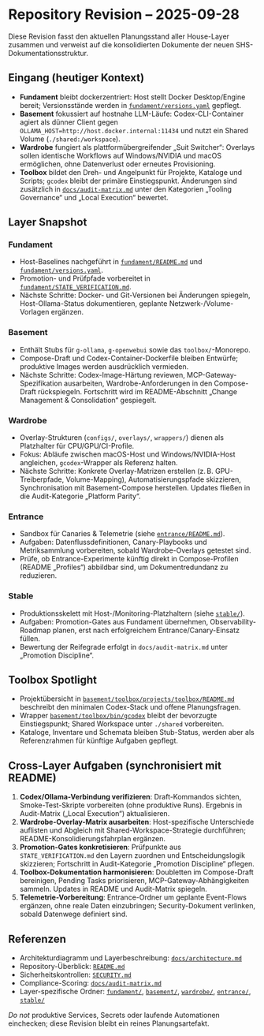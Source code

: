 # Repository Revision – 2025-09-28

Diese Revision fasst den aktuellen Planungsstand aller House-Layer zusammen und verweist auf die konsolidierten Dokumente der neuen SHS-Dokumentationsstruktur.

## Eingang (heutiger Kontext)
- **Fundament** bleibt dockerzentriert: Host stellt Docker Desktop/Engine bereit; Versionsstände werden in [`fundament/versions.yaml`](../fundament/versions.yaml) gepflegt.
- **Basement** fokussiert auf hostnahe LLM-Läufe: Codex-CLI-Container agiert als dünner Client gegen `OLLAMA_HOST=http://host.docker.internal:11434` und nutzt ein Shared Volume (`./shared:/workspace`).
- **Wardrobe** fungiert als plattformübergreifender „Suit Switcher“: Overlays sollen identische Workflows auf Windows/NVIDIA und macOS ermöglichen, ohne Datenverlust oder erneutes Provisioning.
- **Toolbox** bildet den Dreh- und Angelpunkt für Projekte, Kataloge und Scripts; `gcodex` bleibt der primäre Einstiegspunkt. Änderungen sind zusätzlich in [`docs/audit-matrix.md`](audit-matrix.md) unter den Kategorien „Tooling Governance“ und „Local Execution“ bewertet.

## Layer Snapshot
### Fundament
- Host-Baselines nachgeführt in [`fundament/README.md`](../fundament/README.md) und [`fundament/versions.yaml`](../fundament/versions.yaml).
- Promotion- und Prüfpfade vorbereitet in [`fundament/STATE_VERIFICATION.md`](../fundament/STATE_VERIFICATION.md).
- Nächste Schritte: Docker- und Git-Versionen bei Änderungen spiegeln, Host-Ollama-Status dokumentieren, geplante Netzwerk-/Volume-Vorlagen ergänzen.

### Basement
- Enthält Stubs für `g-ollama`, `g-openwebui` sowie das `toolbox/`-Monorepo.
- Compose-Draft und Codex-Container-Dockerfile bleiben Entwürfe; produktive Images werden ausdrücklich vermieden.
- Nächste Schritte: Codex-Image-Härtung reviewen, MCP-Gateway-Spezifikation ausarbeiten, Wardrobe-Anforderungen in den Compose-Draft rückspiegeln. Fortschritt wird im README-Abschnitt „Change Management & Consolidation“ gespiegelt.

### Wardrobe
- Overlay-Strukturen (`configs/`, `overlays/`, `wrappers/`) dienen als Platzhalter für CPU/GPU/CI-Profile.
- Fokus: Abläufe zwischen macOS-Host und Windows/NVIDIA-Host angleichen, `gcodex`-Wrapper als Referenz halten.
- Nächste Schritte: Konkrete Overlay-Matrizen erstellen (z. B. GPU-Treiberpfade, Volume-Mapping), Automatisierungspfade skizzieren, Synchronisation mit Basement-Compose herstellen. Updates fließen in die Audit-Kategorie „Platform Parity“.

### Entrance
- Sandbox für Canaries & Telemetrie (siehe [`entrance/README.md`](../entrance/README.md)).
- Aufgaben: Datenflussdefinitionen, Canary-Playbooks und Metriksammlung vorbereiten, sobald Wardrobe-Overlays getestet sind.
- Prüfe, ob Entrance-Experimente künftig direkt in Compose-Profilen (README „Profiles“) abbildbar sind, um Dokumentredundanz zu reduzieren.

### Stable
- Produktionsskelett mit Host-/Monitoring-Platzhaltern (siehe [`stable/`](../stable/)).
- Aufgaben: Promotion-Gates aus Fundament übernehmen, Observability-Roadmap planen, erst nach erfolgreichem Entrance/Canary-Einsatz füllen.
- Bewertung der Reifegrade erfolgt in `docs/audit-matrix.md` unter „Promotion Discipline“.

## Toolbox Spotlight
- Projektübersicht in [`basement/toolbox/projects/toolbox/README.md`](../basement/toolbox/projects/toolbox/README.md) beschreibt den minimalen Codex-Stack und offene Planungsfragen.
- Wrapper [`basement/toolbox/bin/gcodex`](../basement/toolbox/bin/gcodex) bleibt der bevorzugte Einstiegspunkt; Shared Workspace unter `./shared` vorbereiten.
- Kataloge, Inventare und Schemata bleiben Stub-Status, werden aber als Referenzrahmen für künftige Aufgaben gepflegt.

## Cross-Layer Aufgaben (synchronisiert mit README)
1. **Codex/Ollama-Verbindung verifizieren**: Draft-Kommandos sichten, Smoke-Test-Skripte vorbereiten (ohne produktive Runs). Ergebnis in Audit-Matrix („Local Execution“) aktualisieren.
2. **Wardrobe-Overlay-Matrix ausarbeiten**: Host-spezifische Unterschiede auflisten und Abgleich mit Shared-Workspace-Strategie durchführen; README-Konsolidierungsfahrplan ergänzen.
3. **Promotion-Gates konkretisieren**: Prüfpunkte aus `STATE_VERIFICATION.md` den Layern zuordnen und Entscheidungslogik skizzieren; Fortschritt in Audit-Kategorie „Promotion Discipline“ pflegen.
4. **Toolbox-Dokumentation harmonisieren**: Doubletten im Compose-Draft bereinigen, Pending Tasks priorisieren, MCP-Gateway-Abhängigkeiten sammeln. Updates in README und Audit-Matrix spiegeln.
5. **Telemetrie-Vorbereitung**: Entrance-Ordner um geplante Event-Flows ergänzen, ohne reale Daten einzubringen; Security-Dokument verlinken, sobald Datenwege definiert sind.

## Referenzen
- Architekturdiagramm und Layerbeschreibung: [`docs/architecture.md`](architecture.md)
- Repository-Überblick: [`README.md`](../README.md)
- Sicherheitskontrollen: [`SECURITY.md`](../SECURITY.md)
- Compliance-Scoring: [`docs/audit-matrix.md`](audit-matrix.md)
- Layer-spezifische Ordner: [`fundament/`](../fundament/), [`basement/`](../basement/), [`wardrobe/`](../wardrobe/), [`entrance/`](../entrance/), [`stable/`](../stable/)

_Do not_ produktive Services, Secrets oder laufende Automationen einchecken; diese Revision bleibt ein reines Planungsartefakt.
